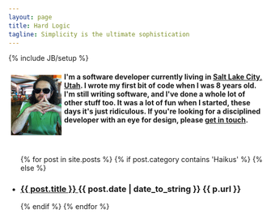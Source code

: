 ```yaml
---
layout: page
title: Hard Logic
tagline: Simplicity is the ultimate sophistication
---
```

{% include JB/setup %}

<style media="screen" type="text/css">

html, body {
    background: url(assets/grass.jpg) no-repeat center center fixed; 
    -webkit-background-size: cover;
    -moz-background-size: cover;
    -o-background-size: cover;
    background-size: cover;
}

</style>

<span>
<h4 class="well" style="min-height:130px">
<div>
  <p style="display:inline">
    <img src="assets/jake.png" alt="Jake" style="margin:5px; float:left;">
    <p>I'm a software developer currently living in <a href="https://maps.google.com/maps/place?ftid=0x87523d9488d131ed:0x5b53b7a0484d31ca&amp;q=Salt+Lake+City,+UT&amp;hl=en&amp;ie=UTF8&amp;ll=40.760779,-111.891047&amp;spn=0.00052,0.000687&amp;t=h&amp;z=11&amp;vpsrc=0">Salt Lake City, Utah</a>. I wrote my first bit of code when I was 8 years old. I'm still writing software, and I've done a whole lot of other stuff too. It was a lot of fun when I started, these days it's just ridiculous. If you're looking for a disciplined developer with an eye for design, please <a href="#" id="email_contact">get in touch</a>.</p>
  </p>
</div>
</h4>
</span>
<script type="text/javascript" >
    var _jvObfuscatedHREF0 = "mai";var _jvObfuscatedHREF1 = "lto";var _jvObfuscatedHREF2 = ":jak";var _jvObfuscatedHREF3 = "eva";var _jvObfuscatedHREF4 = "@gm";var _jvObfuscatedHREF5 = "ail";var _jvObfuscatedHREF6 = ".co";var _jvObfuscatedHREF7 = "m";var _jvObfuscatedHREF  = _jvObfuscatedHREF0+_jvObfuscatedHREF1+_jvObfuscatedHREF2+_jvObfuscatedHREF3+_jvObfuscatedHREF4+_jvObfuscatedHREF5+_jvObfuscatedHREF6+_jvObfuscatedHREF7;
    document.getElementById('email_contact').href = _jvObfuscatedHREF;
</script>

<div class="well floatingBox" style="float:left;">
 <ul class="posts">
      {% for post in site.posts %}
      {% if post.category contains 'Haikus' %}
      {% else %}
      <li>
          <h3>
              <a href="{{ post.url }}">
                  {{ post.title }}
              </a>
              <span class="post-date">
                  {{ post.date | date_to_string }}
             </span>
             <span>
             {{ p.url }}
             </span>
         </h3>
     </li>
     {% endif %}
     {% endfor %}
 </ul>
</div>
